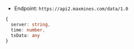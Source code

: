 - Endpoint: ```https://api2.maxmines.com/data/1.0```
```typescript
{
  server: string,
  time: number,
  txData: any
}
```

